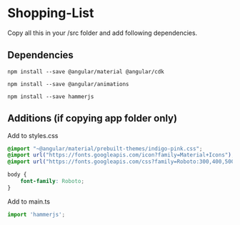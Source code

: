 # Shopping-List

Copy all this in your /src folder and add following dependencies.

## Dependencies

```
npm install --save @angular/material @angular/cdk
```

```
npm install --save @angular/animations
```

```
npm install --save hammerjs
```

## Additions (if copying app folder only)

Add to styles.css

```css
@import "~@angular/material/prebuilt-themes/indigo-pink.css";
@import url("https://fonts.googleapis.com/icon?family=Material+Icons");
@import url("https://fonts.googleapis.com/css?family=Roboto:300,400,500,700,400italic");

body {
    font-family: Roboto;
}
```

Add to main.ts

```typescript
import 'hammerjs';
```

